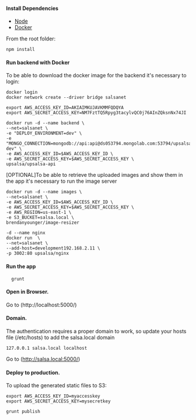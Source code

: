 #### Install Dependencies
* [Node](https://nodejs.org/en/download/)
* [Docker](https://www.docker.com/)

From the root folder:

```npm install```

#### Run backend with Docker
To be able to download the docker image for the backend it's necessary to login:

```
docker login
docker network create --driver bridge salsanet
```

```
export AWS_ACCESS_KEY_ID=AKIAIMKUJAVKMMFQDQYA
export AWS_SECRET_ACCESS_KEY=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
```

```
docker run -d --name backend \
--net=salsanet \
-e "DEPLOY_ENVIRONMENT=dev" \
-e "MONGO_CONNECTION=mongodb://api:api@ds053794.mongolab.com:53794/upsalsa-dev" \
-e AWS_ACCESS_KEY_ID=$AWS_ACCESS_KEY_ID \
-e AWS_SECRET_ACCESS_KEY=$AWS_SECRET_ACCESS_KEY \
upsalsa/upsalsa-api
```

[OPTIONAL]To be able to retrieve the uploaded images and show them in the app it's necessary to run the image server

```
docker run -d --name images \
--net=salsanet \
-e AWS_ACCESS_KEY_ID=$AWS_ACCESS_KEY_ID \
-e AWS_SECRET_ACCESS_KEY=$AWS_SECRET_ACCESS_KEY \
-e AWS_REGION=us-east-1 \
-e S3_BUCKET=salsa.local \
brendanyounger/image-resizer
```


```
-d --name nginx
docker run  \
--net=salsanet \
--add-host=development192.168.2.11 \
-p 3002:80 upsalsa/nginx
```

#### Run the app

```
  grunt
```

#### Open in Browser.

Go to (http://localhost:5000/)


#### Domain.
The authentication requires a proper domain to work, so update your hosts file (/etc/hosts) to add the salsa.local domain

```
127.0.0.1 salsa.local localhost
```

Go to (http://salsa.local:5000/)


#### Deploy to production.

To upload the generated static files to S3:

```
export AWS_ACCESS_KEY_ID=myaccesskey
export AWS_SECRET_ACCESS_KEY=mysecretkey
```

```
grunt publish
```
